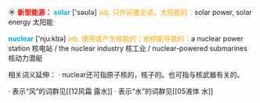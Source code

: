 ☀ <font color="red">**新型能源：**</font>
<font color="sky blue">**solar**</font> ['səʊlə] 
<font color="orange">adj. 只作前置定语，太阳能的：</font>solar power, solar energy 太阳能

<font color="sky blue">**nuclear**</font> ['nju:klɪə] 
<font color="orange">adj. 使用或产生核能的；由核能导致的：</font>a nuclear power station 核电站 / the nuclear industry 核工业 / nuclear-powered submarines 核动力潜艇

相关词义延伸：
· nuclear还可指原子核的，核子的。也可指与核武器有关的。

· 表示“风”的词群见[[12风霜 露水]]
· 表示“水”的词群见[[05液体 水]]
